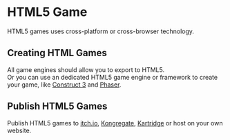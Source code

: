 # HTML5 Game

HTML5 games uses cross-platform or cross-browser technology.

## Creating HTML Games

All game engines should allow you to export to HTML5.  
Or you can use an dedicated HTML5 game engine or framework to create your game, like [Construct 3](https://www.construct.net/en) and [Phaser](https://phaser.io/).

## Publish HTML5 Games

Publish HTML5 games to [itch.io](https://itch.io/), [Kongregate](https://www.kongregate.com), [Kartridge]() or host on your own website.
